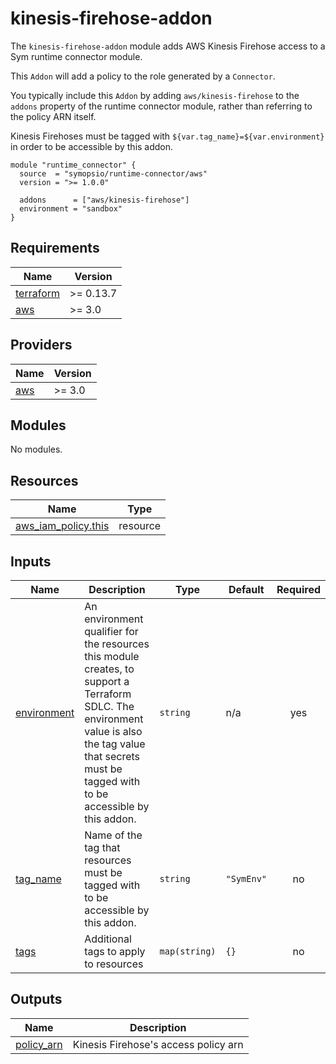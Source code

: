 # kinesis-firehose-addon

The `kinesis-firehose-addon` module adds AWS Kinesis Firehose access to a Sym runtime connector module.

This `Addon` will add a policy to the role generated by a `Connector`.

You typically include this `Addon` by adding `aws/kinesis-firehose` to the  `addons` property of the runtime connector module, rather than referring to the policy ARN itself.

Kinesis Firehoses must be tagged with `${var.tag_name}=${var.environment}` in order to be accessible by this addon.

```hcl
module "runtime_connector" {
  source  = "symopsio/runtime-connector/aws"
  version = ">= 1.0.0"

  addons      = ["aws/kinesis-firehose"]
  environment = "sandbox"
}
```

<!-- BEGIN_TF_DOCS -->
## Requirements

| Name | Version |
|------|---------|
| <a name="requirement_terraform"></a> [terraform](#requirement\_terraform) | >= 0.13.7 |
| <a name="requirement_aws"></a> [aws](#requirement\_aws) | >= 3.0 |

## Providers

| Name | Version |
|------|---------|
| <a name="provider_aws"></a> [aws](#provider\_aws) | >= 3.0 |

## Modules

No modules.

## Resources

| Name | Type |
|------|------|
| [aws_iam_policy.this](https://registry.terraform.io/providers/hashicorp/aws/latest/docs/resources/iam_policy) | resource |

## Inputs

| Name | Description | Type | Default | Required |
|------|-------------|------|---------|:--------:|
| <a name="input_environment"></a> [environment](#input\_environment) | An environment qualifier for the resources this module creates, to support a Terraform SDLC. The environment value is also the tag value that secrets must be tagged with to be accessible by this addon. | `string` | n/a | yes |
| <a name="input_tag_name"></a> [tag\_name](#input\_tag\_name) | Name of the tag that resources must be tagged with to be accessible by this addon. | `string` | `"SymEnv"` | no |
| <a name="input_tags"></a> [tags](#input\_tags) | Additional tags to apply to resources | `map(string)` | `{}` | no |

## Outputs

| Name | Description |
|------|-------------|
| <a name="output_policy_arn"></a> [policy\_arn](#output\_policy\_arn) | Kinesis Firehose's access policy arn |
<!-- END_TF_DOCS -->